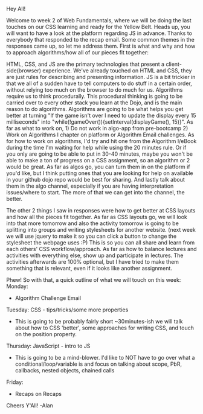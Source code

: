 
Hey All!

Welcome to week 2 of Web Fundamentals, where we will be doing the last touches on our  CSS learning and ready for the Yellow Belt. Heads up, you will want to have a look at the platform regarding JS in advance. Thanks to everybody that responded to the recap email. Some common themes in the responses came up, so let me address them. First is what and why and how to approach algorithms/how all of our pieces fit together:

HTML, CSS, and JS are the primary technologies that present a client-side(browser) experience. We've already touched on HTML and CSS, they are just rules for describing and presenting information. JS is a bit trickier in that we all of a sudden have to tell computers to do stuff in a certain order, without relying too much on the browser to do much for us. Algorithms require us to think procedurally. This procedural thinking is going to be carried over to every other stack you learn at the Dojo, and is the main reason to do algorithms. Algorithms are going to be what helps you get better at turning "If the game isn't over I need to update the display every 15 milliseconds" into "while(!gameOver()){setInterval(displayGame(), 15)}". As far as what to work on, 1) Do not work in algo-app from pre-bootcamp 2) Work on Algorithms I chapter on platform or Algorithm Email challenges. As for how to work on algorithms, I'd try and hit one from the Algorithm I/eBook during the time I'm waiting for help while using the 20 minutes rule. Or if you only are going to be able to put in 30-40 minutes, maybe you won't be able to make a ton of progress on a CSS assignment, so an algorithm or 2 would be great. As far as algos go, you can turn them in on the platform if you'd like, but I think putting ones that you are looking for help on available in your github dojo repo would be best for sharing. And lastly talk about them in the algo channel, especially if you are having interpretation issues/where to start. The more of that we can get into the channel, the better.

The other 2 things I saw in responses were how to get better at CSS layouts and how all the pieces fit together. As far as CSS layouts go, we will look into that more tomorrow and also the activity tomorrow is going to be splitting into groups and writing stylesheets for another website. (next week we will use jquery to make it so you can click a button to change the stylesheet the webpage uses :P) This is so you can all share and learn from each others' CSS workflow/approach. As far as how to balance lectures and activities with everything else, show up and participate in lectures. The activities afterwards are 100% optional, but I have tried to make them something that is relevant, even if it looks like another assignment.

Phew! So with that, a quick outline of what we will touch on this week:
Monday:
- Algorithm Challenge Email

Tuesday: CSS - tips/tricks/some more properties
- This is going to be probably fairly short ~30minutes-ish we will talk about how to CSS 'better', some approaches for writing CSS, and touch on the position property.

Thursday: JavaScript - intro to JS
- This is going to be a mind-blower. I'd like to NOT have to go over what a conditional/loop/variable is and focus on talking about scope, PbR, callbacks, nested objects, chained calls

Friday:
- Recaps on Recaps

Cheers Y'All!
-Alan
